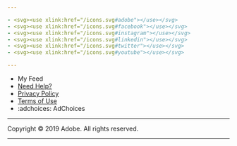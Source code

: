 ```yaml
---

- <svg><use xlink:href="/icons.svg#adobe"></use></svg>
- <svg><use xlink:href="/icons.svg#facebook"></use></svg>
- <svg><use xlink:href="/icons.svg#instagram"></use></svg>
- <svg><use xlink:href="/icons.svg#linkedin"></use></svg>
- <svg><use xlink:href="/icons.svg#twitter"></use></svg>
- <svg><use xlink:href="/icons.svg#youtube"></use></svg>

---
```


- My Feed
- [Need Help?](https://helpx.adobe.com/contact.html)
- [Privacy Policy](https://www.adobe.com/privacy.html)
- [Terms of Use](https://www.adobe.com/legal/terms.html)
- :adchoices: AdChoices

---

Copyright &copy; 2019 Adobe. All rights reserved.

---
<script src="https://cdn.jsdelivr.net/npm/algoliasearch@3/dist/algoliasearch.min.js"></script>
<script src="https://cdn.jsdelivr.net/npm/instantsearch.js@4.0.0/dist/instantsearch.production.min.js" integrity="sha256-6S7q0JJs/Kx4kb/fv0oMjS855QTz5Rc2hh9AkIUjUsk=" crossorigin="anonymous"></script>
<script type="text/html" id="post-template">
  <div class="related-topics__base hit">
    <div class="related-topics__wrapper hit-content">
      <div class="related-topics__thumb hit-image">
        <img src="{{hero}}" alt="{{name}}">
      </div>
      <a class="related-topics__link hit-view" href="/{{path}}" target="_new">
        <span class="related-topics__txt hit-description">{{{author}}}</span>
        <h2 class="related-topics__subHl hit-name">{{{title}}}</h2>
        <span class="related-topics__txt hit-description">{{{date}}}</span>
      </a>
    </div>
  </div>
</script>
<script>
  if (getPageType(window.location.pathname) === 'authors') {
    const latestWrap = document.createElement('div');
    latestWrap.className = 'default latest-posts';
    getSection().parentNode.appendChild(latestWrap);
    const searchClient = algoliasearch('LPQI0MG7ST', '9bf61456f606d21ddc1723f30500659e');
    const search = instantsearch({
      indexName: 'davidnuescheler--theblog--blog-posts',
      searchClient,
      routing: true,
    });
    search.addWidgets([
      instantsearch.widgets.configure({
        hitsPerPage: 10,
        facetFilters: [
          `blog-posts.author:${document.title}`,
        ],
      }),
    ]);
    search.addWidgets([
      instantsearch.widgets.hits({
        container: '.latest-posts',
        templates: {
          item: document.getElementById('post-template').innerHTML,
          empty: 'This author has not posted any articles yet.',
        },
      })
    ]);
    search.start();
  }
</script>